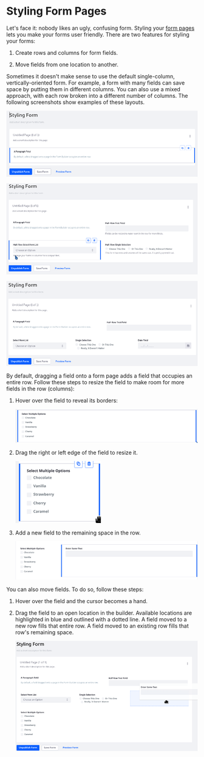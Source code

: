 # Styling Form Pages [](id=styling-form-pages)

Let's face it: nobody likes an ugly, confusing form. Styling your 
[form pages](/discover/portal/-/knowledge_base/7-1/form-pages) 
lets you make your forms user friendly. There are two features for styling your
forms: 

1.  Create rows and columns for form fields. 

2.  Move fields from one location to another. 

Sometimes it doesn't make sense to use the default single-column, 
vertically-oriented form. For example, a form with many fields can save space by 
putting them in different columns. You can also use a mixed approach, with each 
row broken into a different number of columns. The following screenshots show 
examples of these layouts. 

![Figure 1: This is the default single-column, vertically-oriented form.](../../images/forms-form-row.png)

![Figure 2: Putting form fields in multiple columns can give you more space.](../../images/forms-layout-multicolumn.png)

![Figure 3: The first row is in two columns and the second row is in three columns.](../../images/forms-layout-mixed.png)

By default, dragging a field onto a form page adds a field that occupies an 
entire row. Follow these steps to resize the field to make room for more fields 
in the row (columns): 

1.  Hover over the field to reveal its borders: 

    ![Figure 4: Form field borders.](../../images/forms-field-borders.png)

2.  Drag the right or left edge of the field to resize it.

    ![Figure 5: After resizing, the field is smaller.](../../images/forms-field-resized.png)

3.  Add a new field to the remaining space in the row. 

    ![Figure 6: There are now two fields in the row.](../../images/forms-field-columns.png)

You can also move fields. To do so, follow these steps: 

1.  Hover over the field and the cursor becomes a hand. 

2.  Drag the field to an open location in the builder. Available locations are
    highlighted in blue and outlined with a dotted line. A field moved to a new 
    row fills that entire row. A field moved to an existing row fills that row's 
    remaining space. 

    ![Figure 7: You can also move fields on form pages.](../../images/forms-move-field.png)
